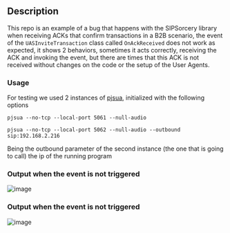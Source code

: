 ## Description

This repo is an example of a bug that happens with the SIPSorcery library when receiving ACKs that confirm transactions in a B2B scenario, the event of the `UASInviteTransaction` class called `OnAckReceived` does not work as expected, it shows 2 behaviors, sometimes it acts correctly, receiving the ACK and invoking the event, but there are times that this ACK is not received without changes on the code or the setup of the User Agents.

### Usage

For testing we used 2 instances of [pjsua](https://www.pjsip.org/pjsua.htm), initialized with the following options
```
pjsua --no-tcp --local-port 5061 --null-audio

pjsua --no-tcp --local-port 5062 --null-audio --outbound sip:192.168.2.216
```

Being the outbound parameter of the second instance (the one that is going to call) the ip of the running program

### Output when the event is not triggered

![image](https://github.com/user-attachments/assets/82d2f430-f9b6-49e2-bdb0-650a80c976b1)

### Output when the event is not triggered

![image](https://github.com/user-attachments/assets/849bc1ad-73a4-43bf-86b8-e94a9a469ecc)
